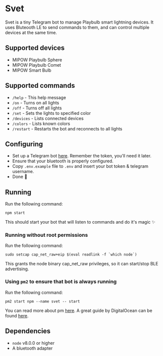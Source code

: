 # Svet
Svet is a tiny Telegram bot to manage Playbulb smart lightning devices.
It uses Bluteooth LE to send commands to them, and can control multiple devices at the same time.

## Supported devices
* MIPOW Playbulb Sphere
* MIPOW Playbulb Comet
* MIPOW Smart Bulb

## Supported commands
* `/help` - This help message
* `/on` - Turns on all lights
* `/off` - Turns off all lights
* `/set` - Sets the lights to specified color
* `/devices` - Lists connected devices
* `/colors` - Lists known colors
* `/restart` - Restarts the bot and reconnects to all lights

## Configuring
* Set up a Telegram bot [here](https://core.telegram.org/bots#6-botfather). Remember the token, you'll need it later.
* Ensure that your bluetooth is properly configured.
* Copy `.env.example` file to `.env` and insert your bot token & telegram username.
* Done :tada:

## Running
Run the following command:

    npm start
    
This should start your bot that will listen to commands and do it's magic :sparkles:

### Running without root permissions
Run the following command:

    sudo setcap cap_net_raw+eip $(eval readlink -f `which node`)

This grants the node binary cap_net_raw privileges, so it can start/stop BLE advertising.

### Using `pm2` to ensure that bot is always running
Run the following command:

    pm2 start npm --name svet -- start
 
You can read more about pm [here](https://github.com/Unitech/pm2).
A great guide by DigitalOcean can be found [here](https://www.digitalocean.com/community/tutorials/how-to-use-pm2-to-setup-a-node-js-production-environment-on-an-ubuntu-vps).

## Dependencies
* `node` v8.0.0 or higher
* A bluetooth adapter
